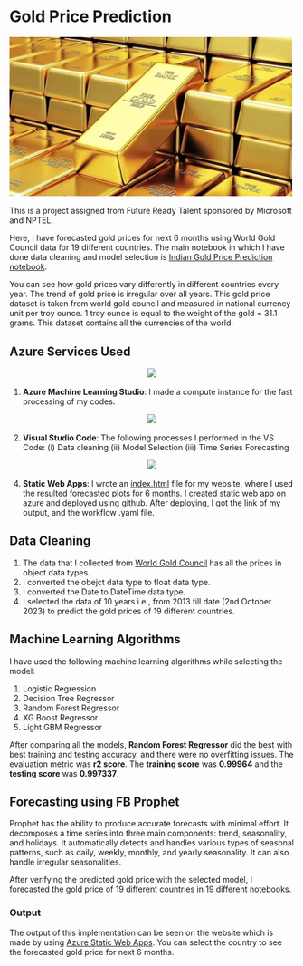 # Gold Price Prediction

<img src="Images/gold.jpg" alt="Gold Image" width="500">


This is a project assigned from Future Ready Talent sponsored by Microsoft and NPTEL.

Here, I have forecasted gold prices for next 6 months using World Gold Council data for 19 different countries. The main notebook in which I have done data cleaning and model selection is [Indian Gold Price Prediction notebook](https://github.com/akritiupadhyay-au/NPTEL_Microsoft_Project/blob/main/Notebooks/IndianGoldPricePrediction.ipynb).

You can see how gold prices vary differently in different countries every year. The trend of gold price is irregular over all years. This gold price dataset is taken from world gold council and measured in national currency unit per troy ounce. 1 troy ounce is equal to the weight of the gold = 31.1 grams. This dataset contains all the currencies of the world.

## Azure Services Used
 <center><img src ="https://ms-toolsai.gallerycdn.vsassets.io/extensions/ms-toolsai/vscode-ai/0.37.2023100909/1696843434483/Microsoft.VisualStudio.Services.Icons.Default" height = "50" /></center> 
 
1.  **Azure Machine Learning Studio**: I made a compute instance for the fast processing of my codes.

 <center><img src ="https://upload.wikimedia.org/wikipedia/commons/thumb/9/9a/Visual_Studio_Code_1.35_icon.svg/1200px-Visual_Studio_Code_1.35_icon.svg.png" height = "50" /></center> 
   
2.  **Visual Studio Code**: 
     The following processes I performed in the VS Code:
      (i)   Data cleaning
      (ii)  Model Selection
      (iii) Time Series Forecasting

<center><img src ="https://ms-azuretools.gallerycdn.vsassets.io/extensions/ms-azuretools/vscode-azurestaticwebapps/0.12.2/1687996306718/Microsoft.VisualStudio.Services.Icons.Default" height = "50" /></center>
    
4. **Static Web Apps**: I wrote an [index.html](Images/index.html) file for my website, where I used the resulted forecasted plots for 6 months. I created static web app on azure and deployed using github. After deploying, I got the link of my output, and the workflow .yaml file.

## Data Cleaning
1. The data that I collected from [World Gold Council](https://www.gold.org/goldhub/data/gold-prices) has all the prices in object data types.
2. I converted the obejct data type to float data type.
3. I converted the Date to DateTime data type.
4. I selected the data of 10 years i.e., from 2013 till date (2nd October 2023) to predict the gold prices of 19 different countries. 

## Machine Learning Algorithms

I have used the following machine learning algorithms while selecting the model:
1. Logistic Regression
2. Decision Tree Regressor
3. Random Forest Regressor
4. XG Boost Regressor
5. Light GBM Regressor

After comparing all the models, **Random Forest Regressor** did the best with best training and testing accuracy, and there were no overfitting issues. The evaluation metric was **r2 score**. The **training score** was **0.99964** and the **testing score** was **0.997337**. 

## Forecasting using FB Prophet

Prophet has the ability to produce accurate forecasts with minimal effort. It decomposes a time series into three main components: trend, seasonality, and holidays. It automatically detects and handles various types of seasonal patterns, such as daily, weekly, monthly, and yearly seasonality. It can also handle irregular seasonalities.

After verifying the predicted gold price with the selected model, I forecasted the gold price of 19 different countries in 19 different notebooks.

### Output

The output of this implementation can be seen on the website which is made by using [Azure Static Web Apps](https://kind-pond-05f8bb410.3.azurestaticapps.net/). You can select the country to see the forecasted gold price for next 6 months.
